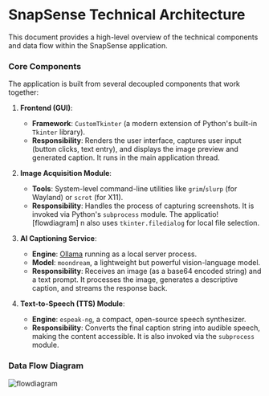# SnapSense Technical Architecture

This document provides a high-level overview of the technical components and data flow within the SnapSense application.

### Core Components

The application is built from several decoupled components that work together:

1.  **Frontend (GUI)**:
    * **Framework**: `CustomTkinter` (a modern extension of Python's built-in `Tkinter` library).
    * **Responsibility**: Renders the user interface, captures user input (button clicks, text entry), and displays the image preview and generated caption. It runs in the main application thread.

2.  **Image Acquisition Module**:
    * **Tools**: System-level command-line utilities like `grim`/`slurp` (for Wayland) or `scrot` (for X11).
    * **Responsibility**: Handles the process of capturing screenshots. It is invoked via Python's `subprocess` module. The applicatio![flowdiagram]
n also uses `tkinter.filedialog` for local file selection.

3.  **AI Captioning Service**:
    * **Engine**: [Ollama](https://ollama.com/) running as a local server process.
    * **Model**: `moondream`, a lightweight but powerful vision-language model.
    * **Responsibility**: Receives an image (as a base64 encoded string) and a text prompt. It processes the image, generates a descriptive caption, and streams the response back.

4.  **Text-to-Speech (TTS) Module**:
    * **Engine**: `espeak-ng`, a compact, open-source speech synthesizer.
    * **Responsibility**: Converts the final caption string into audible speech, making the content accessible. It is also invoked via the `subprocess` module.

### Data Flow Diagram
![flowdiagram](https://github.com/user-attachments/assets/7d5b7fcc-9c8e-4922-8bb1-f5da46754c75)

